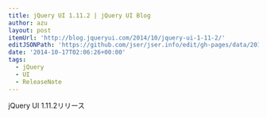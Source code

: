 ```yaml
---
title: jQuery UI 1.11.2 | jQuery UI Blog
author: azu
layout: post
itemUrl: 'http://blog.jqueryui.com/2014/10/jquery-ui-1-11-2/'
editJSONPath: 'https://github.com/jser/jser.info/edit/gh-pages/data/2014/10/index.json'
date: '2014-10-17T02:06:26+00:00'
tags:
  - jQuery
  - UI
  - ReleaseNote
---
```

jQuery UI 1.11.2リリース
